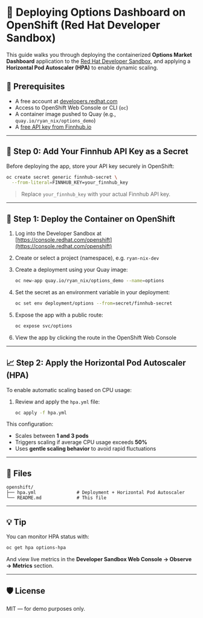 # 🚀 Deploying Options Dashboard on OpenShift (Red Hat Developer Sandbox)

This guide walks you through deploying the containerized **Options Market Dashboard** application to the [Red Hat Developer Sandbox](https://developers.redhat.com/developer-sandbox), and applying a **Horizontal Pod Autoscaler (HPA)** to enable dynamic scaling.

## 🧰 Prerequisites

- A free account at [developers.redhat.com](https://developers.redhat.com/developer-sandbox)
- Access to OpenShift Web Console or CLI (`oc`)
- A container image pushed to Quay (e.g., `quay.io/ryan_nix/options_demo`)
- A [free API key from Finnhub.io](https://finnhub.io/register)

---

## 🔐 Step 0: Add Your Finnhub API Key as a Secret

Before deploying the app, store your API key securely in OpenShift:

```bash
oc create secret generic finnhub-secret \
  --from-literal=FINNHUB_KEY=your_finnhub_key
```

> Replace `your_finnhub_key` with your actual Finnhub API key.

---

## 🔄 Step 1: Deploy the Container on OpenShift

1. Log into the Developer Sandbox at [https://console.redhat.com/openshift](https://console.redhat.com/openshift)
2. Create or select a project (namespace), e.g. `ryan-nix-dev`
3. Create a deployment using your Quay image:

   ```bash
   oc new-app quay.io/ryan_nix/options_demo --name=options
   ```

4. Set the secret as an environment variable in your deployment:

   ```bash
   oc set env deployment/options --from=secret/finnhub-secret
   ```

5. Expose the app with a public route:

   ```bash
   oc expose svc/options
   ```

6. View the app by clicking the route in the OpenShift Web Console

---

## 📈 Step 2: Apply the Horizontal Pod Autoscaler (HPA)

To enable automatic scaling based on CPU usage:

1. Review and apply the `hpa.yml` file:

   ```bash
   oc apply -f hpa.yml
   ```

This configuration:
- Scales between **1 and 3 pods**
- Triggers scaling if average CPU usage exceeds **50%**
- Uses **gentle scaling behavior** to avoid rapid fluctuations

---

## 📁 Files

```
openshift/
├── hpa.yml               # Deployment + Horizontal Pod Autoscaler
└── README.md             # This file
```

---

## 💡 Tip

You can monitor HPA status with:
```bash
oc get hpa options-hpa
```

And view live metrics in the **Developer Sandbox Web Console → Observe → Metrics** section.

---

## 🛡️ License

MIT — for demo purposes only.

